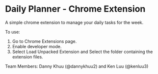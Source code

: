 # Daily Planner - Chrome Extension

A simple chrome extension to manage your daily tasks for the week.

To use: 
1. Go to Chrome Extensions page.
2. Enable developer mode. 
3. Select Load Unpacked Extension and Select the folder containing the extension files.

Team Members: Danny Khuu (@dannykhuu2) and Ken Luu (@kenluu3)

